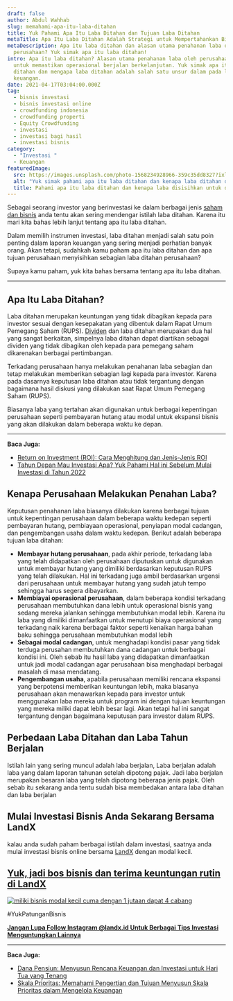 ```yaml
---
draft: false
author: Abdul Wahhab
slug: memahami-apa-itu-laba-ditahan
title: Yuk Pahami Apa Itu Laba Ditahan dan Tujuan Laba Ditahan
metaTitle: Apa Itu Laba Ditahan Adalah Strategi untuk Mempertahankan Bisnis
metaDescription: Apa itu laba ditahan dan alasan utama penahanan laba oleh
  perusahaan? Yuk simak apa itu laba ditahan!
intro: Apa itu laba ditahan? Alasan utama penahanan laba oleh perusahaan adalah
  untuk memastikan operasional berjalan berkelanjutan. Yuk simak apa itu laba
  ditahan dan mengapa laba ditahan adalah salah satu unsur dalam pada laporan
  keuangan.
date: 2021-04-17T03:04:00.000Z
tag:
  - bisnis investasi
  - bisnis investasi online
  - crowdfunding indonesia
  - crowdfunding properti
  - Equity Crowdfunding
  - investasi
  - investasi bagi hasil
  - investasi bisnis
category:
  - "Investasi "
  - Keuangan
featuredImage:
  src: https://images.unsplash.com/photo-1568234928966-359c35dd8327?ixlib=rb-1.2.1&ixid=MnwxMjA3fDB8MHxwaG90by1wYWdlfHx8fGVufDB8fHx8&auto=format&fit=crop&w=926&q=80
  alt: "Yuk simak pahami apa itu laba ditahan dan kenapa laba ditahan dilakukan "
  title: Pahami apa itu laba ditahan dan kenapa laba disisihkan untuk ditahan
---
```

Sebagai seorang investor yang berinvestasi ke dalam berbagai jenis [saham dan bisnis](https://landx.id/) anda tentu akan sering mendengar istilah laba ditahan. Karena itu mari kita bahas lebih lanjut tentang apa itu laba ditahan.

Dalam memilih instrumen investasi, laba ditahan menjadi salah satu poin penting dalam laporan keuangan yang sering menjadi perhatian banyak orang. Akan tetapi, sudahkah kamu paham apa itu laba ditahan dan apa tujuan perusahaan menyisihkan sebagian laba ditahan perusahaan?

Supaya kamu paham, yuk kita bahas bersama tentang apa itu laba ditahan.

- - -

## Apa Itu Laba Ditahan?

Laba ditahan merupakan keuntungan yang tidak dibagikan kepada para investor sesuai dengan kesepakatan yang dibentuk dalam Rapat Umum Pemegang Saham (RUPS). [Dividen](https://landx.id/) dan laba ditahan merupakan dua hal yang sangat berkaitan, simpelnya laba ditahan dapat diartikan sebagai dividen yang tidak dibagikan oleh kepada para pemegang saham dikarenakan berbagai pertimbangan.

Terkadang perusahaan hanya melakukan penahanan laba sebagian dan tetap melakukan memberikan sebagian lagi kepada para investor. Karena pada dasarnya keputusan laba ditahan atau tidak tergantung dengan bagaimana hasil diskusi yang dilakukan saat Rapat Umum Pemegang Saham (RUPS).

Biasanya laba yang tertahan akan digunakan untuk berbagai kepentingan perusahaan seperti pembayaran hutang atau modal untuk ekspansi bisnis yang akan dilakukan dalam beberapa waktu ke depan.

- - -

**Baca Juga:**

* [Return on Investment (ROI): Cara Menghitung dan Jenis-Jenis ROI](https://landx.id/blog/return-on-investment-roi-adalah/)
* [Tahun Depan Mau Investasi Apa? Yuk Pahami Hal ini Sebelum Mulai Investasi di Tahun 2022](https://landx.id/blog/hal-penting-yang-harus-dipahami-saat-berinvestasi-di-tahun-2022/)

## Kenapa Perusahaan Melakukan Penahan Laba?

Keputusan penahanan laba biasanya dilakukan karena berbagai tujuan untuk kepentingan perusahaan dalam beberapa waktu kedepan seperti pembayaran hutang, pembiayaan operasional, penyiapan modal cadangan, dan pengembangan usaha dalam waktu kedepan. Berikut adalah beberapa tujuan laba ditahan:

* **Membayar hutang perusahaan**, pada akhir periode, terkadang laba yang telah didapatkan oleh perusahaan diputuskan untuk digunakan untuk membayar hutang yang dimiliki berdasarkan keputusan RUPS yang telah dilakukan. Hal ini terkadang juga ambil berdasarkan urgensi dari perusahaan untuk membayar hutang yang sudah jatuh tempo sehingga harus segera dibayarkan.
* **Membiayai operasional perusahaan**, dalam beberapa kondisi terkadang perusahaan membutuhkan dana lebih untuk operasional bisnis yang sedang mereka jalankan sehingga membutuhkan modal lebih. Karena itu laba yang dimiliki dimanfaatkan untuk menutupi biaya operasional yang terkadang naik karena  berbagai faktor seperti kenaikan harga bahan baku sehingga perusahaan membutuhkan modal lebih
* **Sebagai modal cadangan**, untuk menghadapi kondisi pasar yang tidak terduga perusahan membutuhkan dana cadangan untuk berbagai kondisi ini. Oleh sebab itu hasil laba yang didapatkan dimanfaatkan untuk jadi modal cadangan agar perusahaan bisa menghadapi berbagai masalah di masa mendatang.
* **Pengembangan usaha**, apabila perusahaan memiliki rencana ekspansi yang berpotensi memberikan keuntungan lebih, maka biasanya perusahaan akan menawarkan kepada para investor untuk menggunakan laba mereka untuk program ini dengan tujuan keuntungan yang mereka miliki dapat lebih besar lagi. Akan tetapi hal ini sangat tergantung dengan bagaimana keputusan para investor dalam RUPS.

## Perbedaan Laba Ditahan dan Laba Tahun Berjalan

Istilah lain yang sering muncul adalah laba berjalan, Laba berjalan adalah laba yang dalam laporan tahunan setelah dipotong pajak. Jadi laba berjalan merupakan besaran laba yang telah dipotong beberapa jenis pajak. Oleh sebab itu sekarang anda tentu sudah bisa membedakan antara laba ditahan dan laba berjalan

## Mulai Investasi Bisnis Anda Sekarang Bersama LandX

kalau anda sudah paham berbagai istilah dalam investasi, saatnya anda mulai investasi bisnis online bersama [LandX](https://landx.id/) dengan modal kecil.

## [Yuk, jadi bos bisnis dan terima keuntungan rutin di LandX](https://landx.id/project/?utm_source=Blog&utm_medium=organic+keyword&utm_campaign=blog&utm_id=Blog)

[![miliki bisnis modal kecil cuma dengan 1 jutaan dapat 4 cabang ](https://accountgram-production.sfo2.cdn.digitaloceanspaces.com/landx_ghost/2021/11/jadi-owner-bisnis-hanya-1-jutaan-dengan-cuan-yang-sangat-menjanjikan.png)](https://landx.id/project/?utm_source=Blog&utm_medium=organic+keyword&utm_campaign=blog&utm_id=Blog)

\#YukPatunganBisnis

**[Jangan Lupa Follow Instagram @landx.id Untuk Berbagai Tips Investasi Menguntungkan Lainnya](https://www.instagram.com/landx.id/?utm_medium=copy_link)**

- - -

**Baca Juga:**

* [Dana Pensiun: Menyusun Rencana Keuangan dan Investasi untuk Hari Tua yang Tenang](https://landx.id/blog/perencanaan-keuangan-untuk-hari-tua/)
* [Skala Prioritas: Memahami Pengertian dan Tujuan Menyusun Skala Prioritas dalam Mengelola Keuangan](https://landx.id/blog/konsep-skala-prioritas/)